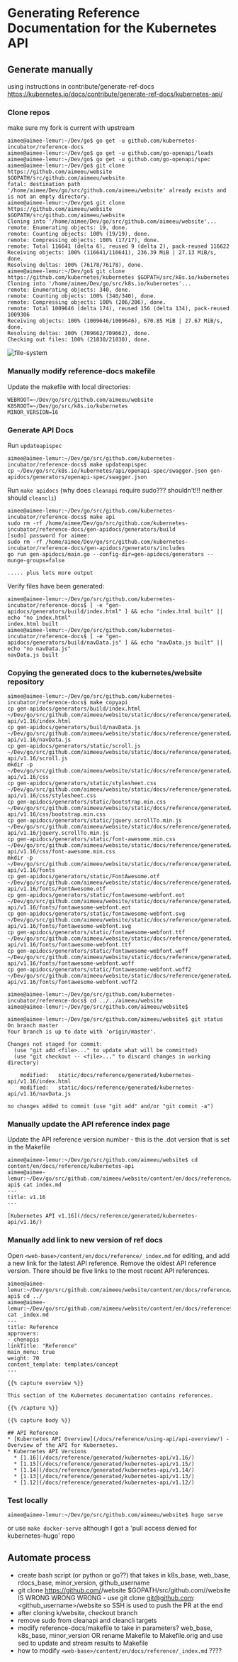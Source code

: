 # Generating Reference Documentation for the Kubernetes API

## Generate manually
using instructions in contribute/generate-ref-docs https://kubernetes.io/docs/contribute/generate-ref-docs/kubernetes-api/

### Clone repos
make sure my fork is current with upstream

```shell
aimee@aimee-lemur:~/Dev/go$ go get -u github.com/kubernetes-incubator/reference-docs
aimee@aimee-lemur:~/Dev/go$ go get -u github.com/go-openapi/loads
aimee@aimee-lemur:~/Dev/go$ go get -u github.com/go-openapi/spec
aimee@aimee-lemur:~/Dev/go$ git clone https://github.com/aimeeu/website $GOPATH/src/github.com/aimeeu/website
fatal: destination path '/home/aimee/Dev/go/src/github.com/aimeeu/website' already exists and is not an empty directory.
aimee@aimee-lemur:~/Dev/go$ git clone https://github.com/aimeeu/website $GOPATH/src/github.com/aimeeu/website
Cloning into '/home/aimee/Dev/go/src/github.com/aimeeu/website'...
remote: Enumerating objects: 19, done.
remote: Counting objects: 100% (19/19), done.
remote: Compressing objects: 100% (17/17), done.
remote: Total 116641 (delta 6), reused 9 (delta 2), pack-reused 116622
Receiving objects: 100% (116641/116641), 236.39 MiB | 27.13 MiB/s, done.
Resolving deltas: 100% (76178/76178), done.
aimee@aimee-lemur:~/Dev/go$ git clone https://github.com/kubernetes/kubernetes $GOPATH/src/k8s.io/kubernetes
Cloning into '/home/aimee/Dev/go/src/k8s.io/kubernetes'...
remote: Enumerating objects: 340, done.
remote: Counting objects: 100% (340/340), done.
remote: Compressing objects: 100% (206/206), done.
remote: Total 1009646 (delta 174), reused 156 (delta 134), pack-reused 1009306
Receiving objects: 100% (1009646/1009646), 670.85 MiB | 27.67 MiB/s, done.
Resolving deltas: 100% (709662/709662), done.
Checking out files: 100% (21030/21030), done.

```
![file-system](../img/apiDocsReposLocal.png)

### Manually modify reference-docs makefile

Update the makefile with local directories:
```
WEBROOT=~/Dev/go/src/github.com/aimeeu/website
K8SROOT=~/Dev/go/src/k8s.io/kubernetes
MINOR_VERSION=16
```

### Generate API Docs

Run ```updateapispec```
```shell
aimee@aimee-lemur:~/Dev/go/src/github.com/kubernetes-incubator/reference-docs$ make updateapispec
cp ~/Dev/go/src/k8s.io/kubernetes/api/openapi-spec/swagger.json gen-apidocs/generators/openapi-spec/swagger.json
```

Run ```make apidocs``` (why does ```cleanapi``` require sudo??? shouldn't!!! neither should ```cleancli```)
```shell
aimee@aimee-lemur:~/Dev/go/src/github.com/kubernetes-incubator/reference-docs$ make api
sudo rm -rf /home/aimee/Dev/go/src/github.com/kubernetes-incubator/reference-docs/gen-apidocs/generators/build
[sudo] password for aimee:
sudo rm -rf /home/aimee/Dev/go/src/github.com/kubernetes-incubator/reference-docs/gen-apidocs/generators/includes
go run gen-apidocs/main.go --config-dir=gen-apidocs/generators --munge-groups=false

..... plus lots more output
```

Verify files have been generated:
```shell
aimee@aimee-lemur:~/Dev/go/src/github.com/kubernetes-incubator/reference-docs$ [ -e "gen-apidocs/generators/build/index.html" ] && echo "index.html built" || echo "no index.html"
index.html built
aimee@aimee-lemur:~/Dev/go/src/github.com/kubernetes-incubator/reference-docs$ [ -e "gen-apidocs/generators/build/navData.js" ] && echo "navData.js built" || echo "no navData.js"
navData.js built
```

### Copying the generated docs to the kubernetes/website repository

```shell
aimee@aimee-lemur:~/Dev/go/src/github.com/kubernetes-incubator/reference-docs$ make copyapi
cp gen-apidocs/generators/build/index.html ~/Dev/go/src/github.com/aimeeu/website/static/docs/reference/generated/kubernetes-api/v1.16/index.html
cp gen-apidocs/generators/build/navData.js ~/Dev/go/src/github.com/aimeeu/website/static/docs/reference/generated/kubernetes-api/v1.16/navData.js
cp gen-apidocs/generators/static/scroll.js ~/Dev/go/src/github.com/aimeeu/website/static/docs/reference/generated/kubernetes-api/v1.16/scroll.js
mkdir -p ~/Dev/go/src/github.com/aimeeu/website/static/docs/reference/generated/kubernetes-api/v1.16/css
cp gen-apidocs/generators/static/stylesheet.css ~/Dev/go/src/github.com/aimeeu/website/static/docs/reference/generated/kubernetes-api/v1.16/css/stylesheet.css
cp gen-apidocs/generators/static/bootstrap.min.css ~/Dev/go/src/github.com/aimeeu/website/static/docs/reference/generated/kubernetes-api/v1.16/css/bootstrap.min.css
cp gen-apidocs/generators/static/jquery.scrollTo.min.js ~/Dev/go/src/github.com/aimeeu/website/static/docs/reference/generated/kubernetes-api/v1.16/jquery.scrollTo.min.js
cp gen-apidocs/generators/static/font-awesome.min.css ~/Dev/go/src/github.com/aimeeu/website/static/docs/reference/generated/kubernetes-api/v1.16/css/font-awesome.min.css
mkdir -p ~/Dev/go/src/github.com/aimeeu/website/static/docs/reference/generated/kubernetes-api/v1.16/fonts
cp gen-apidocs/generators/static/FontAwesome.otf ~/Dev/go/src/github.com/aimeeu/website/static/docs/reference/generated/kubernetes-api/v1.16/fonts/FontAwesome.otf
cp gen-apidocs/generators/static/fontawesome-webfont.eot ~/Dev/go/src/github.com/aimeeu/website/static/docs/reference/generated/kubernetes-api/v1.16/fonts/fontawesome-webfont.eot
cp gen-apidocs/generators/static/fontawesome-webfont.svg ~/Dev/go/src/github.com/aimeeu/website/static/docs/reference/generated/kubernetes-api/v1.16/fonts/fontawesome-webfont.svg
cp gen-apidocs/generators/static/fontawesome-webfont.ttf ~/Dev/go/src/github.com/aimeeu/website/static/docs/reference/generated/kubernetes-api/v1.16/fonts/fontawesome-webfont.ttf
cp gen-apidocs/generators/static/fontawesome-webfont.woff ~/Dev/go/src/github.com/aimeeu/website/static/docs/reference/generated/kubernetes-api/v1.16/fonts/fontawesome-webfont.woff
cp gen-apidocs/generators/static/fontawesome-webfont.woff2 ~/Dev/go/src/github.com/aimeeu/website/static/docs/reference/generated/kubernetes-api/v1.16/fonts/fontawesome-webfont.woff2

aimee@aimee-lemur:~/Dev/go/src/github.com/kubernetes-incubator/reference-docs$ cd ../../aimeeu/website
aimee@aimee-lemur:~/Dev/go/src/github.com/aimeeu/website$

aimee@aimee-lemur:~/Dev/go/src/github.com/aimeeu/website$ git status
On branch master
Your branch is up to date with 'origin/master'.

Changes not staged for commit:
  (use "git add <file>..." to update what will be committed)
  (use "git checkout -- <file>..." to discard changes in working directory)

	modified:   static/docs/reference/generated/kubernetes-api/v1.16/index.html
	modified:   static/docs/reference/generated/kubernetes-api/v1.16/navData.js

no changes added to commit (use "git add" and/or "git commit -a")

```

### Manually update the API reference index page
Update the API reference version number - this is the .dot version that is set in the Makefile

```shell
aimee@aimee-lemur:~/Dev/go/src/github.com/aimeeu/website$ cd content/en/docs/reference/kubernetes-api
aimee@aimee-lemur:~/Dev/go/src/github.com/aimeeu/website/content/en/docs/reference/kubernetes-api$ cat index.md
---
title: v1.16
---

[Kubernetes API v1.16](/docs/reference/generated/kubernetes-api/v1.16/)
```

### Manually add link to new version of ref docs

Open ```<web-base>/content/en/docs/reference/_index.md``` for editing, and add a new link for the latest API reference. Remove the oldest API reference version. There should be five links to the most recent API references.

```shell
aimee@aimee-lemur:~/Dev/go/src/github.com/aimeeu/website/content/en/docs/reference/kubernetes-api$ cd ../
aimee@aimee-lemur:~/Dev/go/src/github.com/aimeeu/website/content/en/docs/reference$ cat _index.md
---
title: Reference
approvers:
- chenopis
linkTitle: "Reference"
main_menu: true
weight: 70
content_template: templates/concept
---

{{% capture overview %}}

This section of the Kubernetes documentation contains references.

{{% /capture %}}

{{% capture body %}}

## API Reference
* [Kubernetes API Overview](/docs/reference/using-api/api-overview/) - Overview of the API for Kubernetes.
* Kubernetes API Versions
  * [1.16](/docs/reference/generated/kubernetes-api/v1.16/)
  * [1.15](/docs/reference/generated/kubernetes-api/v1.15/)
  * [1.14](/docs/reference/generated/kubernetes-api/v1.14/)
  * [1.13](/docs/reference/generated/kubernetes-api/v1.13/)
  * [1.12](/docs/reference/generated/kubernetes-api/v1.12/)
```

### Test locally

```shell
aimee@aimee-lemur:~/Dev/go/src/github.com/aimeeu/website$ hugo serve
```

or use ```make docker-serve``` although I got a 'pull access denied for kubernetes-hugo' repo

## Automate process

- create bash script (or python or go??) that takes in k8s_base, web_base, rdocs_base, minor_version, github_username
- git clone https://github.com/<your-username>/website $GOPATH/src/github.com/<your-username>/website  IS WRONG WRONG WRONG - use git clone git@github.com:<github_username>/website so SSH is used to push the PR at the end
- after cloning k/website, checkout branch
- remove sudo from cleanapi and cleancli targets
- modify reference-docs/makefile to take in parameters? web_base, k8s_base, minor_version  OR rename Makefile to Makefile.orig and use sed to update and stream results to Makefile
- how to modify ```<web-base>/content/en/docs/reference/_index.md```  ????
